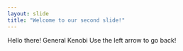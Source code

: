 ```yaml
---
layout: slide
title: "Welcome to our second slide!"
---
```

Hello there! General Kenobi
Use the left arrow to go back!